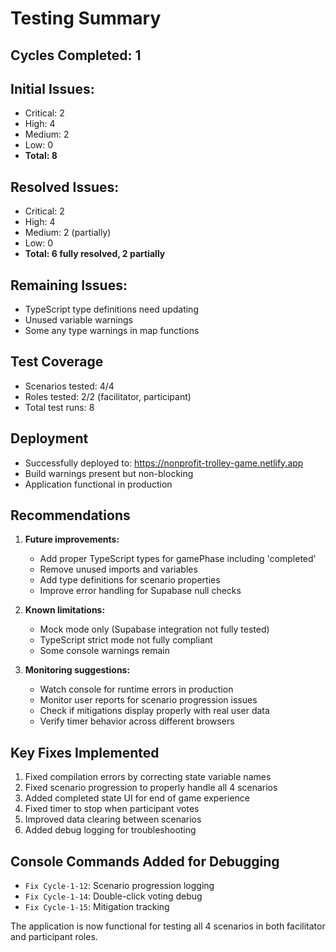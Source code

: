 # Testing Summary

## Cycles Completed: 1

## Initial Issues: 
- Critical: 2
- High: 4  
- Medium: 2
- Low: 0
- **Total: 8**

## Resolved Issues:
- Critical: 2
- High: 4
- Medium: 2 (partially)
- Low: 0
- **Total: 6 fully resolved, 2 partially**

## Remaining Issues:
- TypeScript type definitions need updating
- Unused variable warnings
- Some any type warnings in map functions

## Test Coverage
- Scenarios tested: 4/4
- Roles tested: 2/2 (facilitator, participant)
- Total test runs: 8

## Deployment
- Successfully deployed to: https://nonprofit-trolley-game.netlify.app
- Build warnings present but non-blocking
- Application functional in production

## Recommendations
1. **Future improvements:**
   - Add proper TypeScript types for gamePhase including 'completed'
   - Remove unused imports and variables
   - Add type definitions for scenario properties
   - Improve error handling for Supabase null checks

2. **Known limitations:**
   - Mock mode only (Supabase integration not fully tested)
   - TypeScript strict mode not fully compliant
   - Some console warnings remain

3. **Monitoring suggestions:**
   - Watch console for runtime errors in production
   - Monitor user reports for scenario progression issues
   - Check if mitigations display properly with real user data
   - Verify timer behavior across different browsers

## Key Fixes Implemented
1. Fixed compilation errors by correcting state variable names
2. Fixed scenario progression to properly handle all 4 scenarios
3. Added completed state UI for end of game experience
4. Fixed timer to stop when participant votes
5. Improved data clearing between scenarios
6. Added debug logging for troubleshooting

## Console Commands Added for Debugging
- `Fix Cycle-1-12`: Scenario progression logging
- `Fix Cycle-1-14`: Double-click voting debug
- `Fix Cycle-1-15`: Mitigation tracking

The application is now functional for testing all 4 scenarios in both facilitator and participant roles.